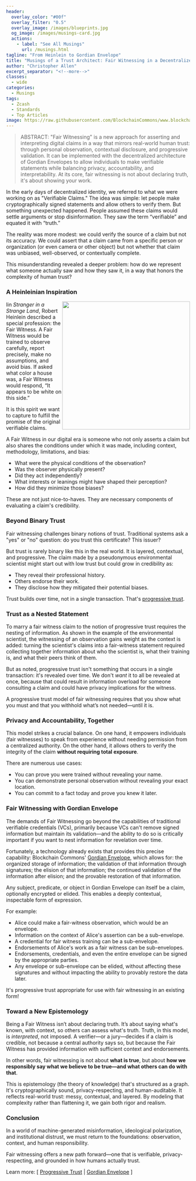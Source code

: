 ```yaml
---
header:
  overlay_color: "#00f"
  overlay_filter: "0.5"
  overlay_image: /images/blueprints.jpg
  og_image: /images/musings-card.jpg
  actions:
    - label: "See All Musings"
      url: /musings.html
tagline: "From Heinlein to Gordian Envelope"
title: "Musings of a Trust Architect: Fair Witnessing in a Decentralized World"
author: "Christopher Allen"
excerpt_separator: "<!--more-->"
classes:
  - wide
categories:
  - Musings
tags:
  - Zcash
  - Standards
  - Top Articles
image: https://raw.githubusercontent.com/BlockchainCommons/www.blockchaincommons.com/master/images/musings.png
---
```


> ABSTRACT: "Fair Witnessing" is a new approach for asserting and interpreting digital claims in a way that mirrors real-world human trust: through personal observation, contextual disclosure, and progressive validation. It can be implemented with the decentralized architecture of Gordian Envelopes to allow individuals to make verifiable statements while balancing privacy, accountability, and interpretability. At its core, fair witnessing is not about declaring truth, it's about showing your work.

In the early days of decentralized identity, we referred to what we were working on as "Verifiable Claims." The idea was simple: let people make cryptographically signed statements and allow others to verify them. But something unexpected happened. People assumed these claims would settle arguments or stop disinformation. They saw the term “verifiable” and equated it with “truth.”

The reality was more modest: we could verify the source of a claim but not its accuracy. We could assert that a claim came from a specific person or organization (or even camera or other object) but not whether that claim was unbiased, well-observed, or contextually complete.

This misunderstanding revealed a deeper problem: how do we represent what someone actually saw and how they saw it, in a way that honors the complexity of human trust?

### A Heinleinian Inspiration

<img src="https://www.blockchaincommons.com/images/posts/fw-stranger.jpg" style="float: right" width=350>

Iin _Stranger in a Strange Land_, Robert Heinlein described a special profession: the Fair Witness. A Fair Witness would be trained to observe carefully, report precisely, make no assumptions, and avoid bias. If asked what color a house was, a Fair Witness would respond, “It appears to be white on this side.”

It is this spirit we want to capture to fulfill the promise of the original verifiable claims.

A Fair Witness in our digital era is someone who not only asserts a claim but also shares the conditions under which it was made, including context, methodology, limitations, and bias:

- What were the physical conditions of the observation?
- Was the observer physically present?
- Did they act independently?
- What interests or leanings might have shaped their perception?
- How did they minimize those biases?

These are not just nice-to-haves. They are necessary components of evaluating a claim's credibility.

### Beyond Binary Trust

Fair witnessing challenges binary notions of trust. Traditional systems ask a "yes" or "no" question: do you trust this certificate? This issuer? 

But trust is rarely binary like this in the real world. It is layered, contextual, and progressive. The claim made by a pseudonymous environmental scientist might start out with low trust but could grow in credibility as:

- They reveal their professional history.
- Others endorse their work.
- They disclose how they mitigated their potential biases.

Trust builds over time, not in a single transaction. That's [progressive trust](https://www.blockchaincommons.com/musings/musings-progressive-trust-lifecycle/).

### Trust as a Nested Statement

To marry a fair witness claim to the notion of progressive trust requires the nesting of information. As shown in the example of the environmental scientist, the witnessing of an observation gains weight as the context is added: turning the scientist's claims into a fair-witness statement required collecting together information about who the scientist is, what their training is, and what their peers think of them. 

But as noted, progressive trust isn't something that occurs in a single transaction: it's revealed over time. We don't _want_ it to all be revealed at once, because that could result in information overload for someone consulting a claim and could have privacy implications for the witness.

A progressive trust model of fair witnessing requires that you show what you must and that you withhold what’s not needed&mdash;until it is. 

### Privacy and Accountability, Together

This model strikes a crucial balance. On one hand, it empowers individuals (fair witnesses) to speak from experience without needing permission from a centralized authority. On the other hand, it allows others to verify the integrity of the claim **without requiring total exposure**.

There are numerous use cases:

* You can prove you were trained without revealing your name.
* You can demonstrate personal observation without revealing your exact location.
* You can commit to a fact today and prove you knew it later.

### Fair Witnessing with Gordian Envelope

The demands of Fair Witnessing go beyond the capabilities of traditional verifiable credentials (VCs), primarily because VCs can't remove signed information but maintain its validation—and the ability to do so is critically important if you want to nest information for revelation over time.

Fortunately, a technology already exists that provides this precise capability: Blockchain Commons' [Gordian Envelope](https://developer.blockchaincommons.com/envelope/), which allows for: the organized storage of information; the validation of that information through signatures; the elision of that information; the continued validation of the information after elision; and the provable restoration of that information.

Any subject, predicate, or object in Gordian Envelope can itself be a claim, optionally encrypted or elided. This enables a deeply contextual, inspectable form of expression.

For example:
- Alice could make a fair-witness observation, which would be an envelope.
- Information on the context of Alice's assertion can be a sub-envelope.
- A credential for fair witness training can be a sub-envelope.
- Endorsements of Alice's work as a fair witness can be sub-envelopes.
- Endorsements, credentials, and even the entire envelope can be signed by the appropriate parties.
- Any envelope or sub-envelope can be elided, without affecting these signatures and without impacting the ability to provably restore the data later.

It's progressive trust appropriate for use with fair witnessing in an existing form!

### Toward a New Epistemology

Being a Fair Witness isn’t about declaring truth. It’s about saying what's known, with context, so others can assess what's truth. Truth, in this model, is _interpreted_, not imposed. A verifier—or a jury—decides if a claim is credible, not because a central authority says so, but because the Fair Witness has provided information with sufficient context and endorsements.

In other words, fair witnessing is not about **what is true**, but about **how we responsibly say what we believe to be true—and what others can do with that**.

This is epistemology (the theory of knowledge) that's structured as a graph. It's cryptographically sound, privacy-respecting, and human-auditable. It reflects real-world trust: messy, contextual, and layered. By modeling that complexity rather than flattening it, we gain both rigor and realism.

### Conclusion

In a world of machine-generated misinformation, ideological polarization, and institutional distrust, we must return to the foundations: observation, context, and human responsibility.

Fair witnessing offers a new path forward&mdash;one that is verifiable, privacy-respecting, and grounded in how humans actually trust.

Learn more: [ [Progressive Trust](https://developer.blockchaincommons.com/progressive-trust/) | [Gordian Envelope](https://github.com/BlockchainCommons/Research/blob/master/papers/bcr-2024-006-envelope-graph.md) ]
